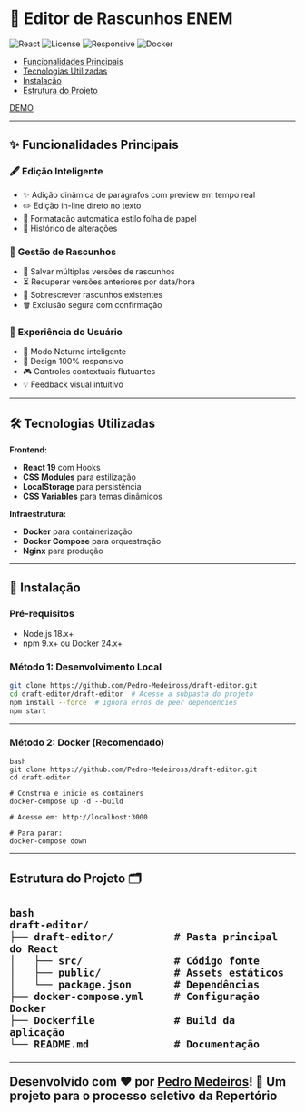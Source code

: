 # 📝 Editor de Rascunhos ENEM

![React](https://img.shields.io/badge/React-18.2.0-61DAFB?logo=react)
![License](https://img.shields.io/badge/License-MIT-blue)
![Responsive](https://img.shields.io/badge/Responsive-Yes-green)
![Docker](https://img.shields.io/badge/Docker-Compose-2496ED?logo=docker)

- [Funcionalidades Principais](#-funcionalidades-principais)
- [Tecnologias Utilizadas](#-tecnologias-utilizadas)
- [Instalação](#-instalação)
- [Estrutura do Projeto](#-estrutura-do-projeto)


[DEMO](https://draft-editor-deploy.vercel.app/)

---

## ✨ Funcionalidades Principais

### 🖋 **Edição Inteligente**

- ✨ Adição dinâmica de parágrafos com preview em tempo real
- ✏️ Edição in-line direto no texto
- 📄 Formatação automática estilo folha de papel
- 🔄 Histórico de alterações

### 💾 **Gestão de Rascunhos**

- 💾 Salvar múltiplas versões de rascunhos
- ⏳ Recuperar versões anteriores por data/hora
- 🔄 Sobrescrever rascunhos existentes
- 🗑️ Exclusão segura com confirmação

### 🎨 **Experiência do Usuário**

- 🌙 Modo Noturno inteligente
- 📱 Design 100% responsivo
- 🎮 Controles contextuais flutuantes
- 💡 Feedback visual intuitivo

---

## 🛠 Tecnologias Utilizadas

**Frontend:**

- **React 19** com Hooks
- **CSS Modules** para estilização
- **LocalStorage** para persistência
- **CSS Variables** para temas dinâmicos

**Infraestrutura:**

- **Docker** para containerização
- **Docker Compose** para orquestração
- **Nginx** para produção

---

## 🚀 Instalação

### Pré-requisitos

- Node.js 18.x+
- npm 9.x+ ou Docker 24.x+

### Método 1: Desenvolvimento Local

```bash
git clone https://github.com/Pedro-Medeiross/draft-editor.git
cd draft-editor/draft-editor  # Acesse a subpasta do projeto
npm install --force  # Ignora erros de peer dependencies
npm start
```

---

### Método 2: Docker (Recomendado)
```
bash
git clone https://github.com/Pedro-Medeiross/draft-editor.git
cd draft-editor

# Construa e inicie os containers
docker-compose up -d --build

# Acesse em: http://localhost:3000

# Para parar:
docker-compose down
```

---

<div id="estrutura"></div>
<h2>Estrutura do Projeto 🗂<h2>

```
bash
draft-editor/
├── draft-editor/          # Pasta principal do React
│   ├── src/               # Código fonte
│   ├── public/            # Assets estáticos
│   └── package.json       # Dependências
├── docker-compose.yml     # Configuração Docker
├── Dockerfile             # Build da aplicação
└── README.md              # Documentação
```

---

 Desenvolvido com ❤️ por [Pedro Medeiros](ttps://github.com/Pedro-Medeiross")! 🚀 Um projeto para o processo seletivo da Repertório